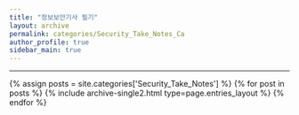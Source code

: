 ```yaml
---
title: "정보보안기사 필기"
layout: archive
permalink: categories/Security_Take_Notes_Ca
author_profile: true
sidebar_main: true
---
```


<!-- 공백이 포함되어 있는 카테고리 이름의 경우 site.categories['a b c'] 이런식으로! -->

***

{% assign posts = site.categories['Security_Take_Notes'] %}
{% for post in posts %} {% include archive-single2.html type=page.entries_layout %} {% endfor %}
